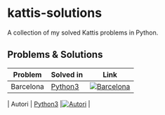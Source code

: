 # kattis-solutions
A collection of my solved Kattis problems in Python.
## Problems & Solutions
| Problem                          | Solved in    | Link                  |
|----------------------------------|--------------|-----------------------|
| Barcelona |  <a href="https://github.com/Raghav510/kattis-solutions/blob/main/Barcelona/Barcelona.py" target="_blank">Python3</a>     |[![Barcelona](https://open.kattis.com/images/site-logo?v=0a3f6018aacf449381741e45cf0ff6ba)](https://open.kattis.com/problems/barcelona) |

| Autori |  <a href="https://github.com/Raghav510/kattis-solutions/blob/main/Autori/Autori.py" target="_blank">Python3</a>     |[![Autori](https://open.kattis.com/images/site-logo?v=0a3f6018aacf449381741e45cf0ff6ba)](https://open.kattis.com/problems/autori) |






